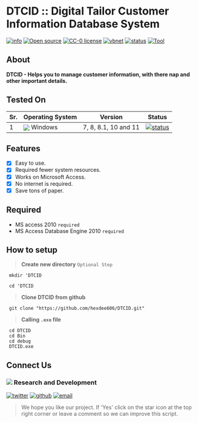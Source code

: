 # DTCID :: Digital Tailor Customer Information Database System
[![info](https://badgen.net/badge/Project/Info/blue?icon=information)](https://github.com/hexdee606/DTCID/#readme)
[![Open source](https://badgen.net/badge/Open%20Source%3F/Yes%20%21/blue)](https://github.com/hexdee606/DTCID/blob/main/LICENSE)
[![CC-0 license](https://img.shields.io/badge/License-CC--0-blue.svg)](https://github.com/hexdee606/DTCID/blob/main/LICENSE)
[![vbnet](https://badgen.net/badge/Made%20with/vb.net/blue)](https://github.com/hexdee606/DTCID/#readme)
[![status](https://badgen.net/badge/Status/Beta/yellow)](https://github.com/hexdee606/DTCID/#tested-on)
[![Tool](https://badgen.net/badge/Passive/Tool/blue)](#)

## **About**

**DTCID - Helps you to manage customer information, with there nap and other important details.**

## Tested On 

 Sr. | Operating System | Version | Status |
--- | --- | --- | --- | 
1 | <img align="center" src="https://img.icons8.com/office/25/windows-10.png">  Windows </img > | 7, 8, 8.1, 10 and 11 | [![status](https://badgen.net/github/status/micromatch/micromatch/4.0.1)](https://github.com/hexdee606/DTCID/#tested-on)| [![status](https://badgen.net/github/status/micromatch/micromatch/4.0.1)](https://github.com/hexdee606/DTCID/#tested-on)|

## **Features** 

- [x] Easy to use.
- [x] Required fewer system resources.
- [x] Works on Microsoft Access.
- [x] No internet is required.
- [x] Save tons of paper.

## **Required**
- MS access 2010 `required`
- MS Access Database Engine 2010 `required`

## How to setup

>**Create new directory** `Optional Step`
```console
 mkdir 'DTCID
```
```console
 cd 'DTCID
```

>**Clone DTCID from github**
```console
 git clone "https://github.com/hexdee606/DTCID.git"
```

>**Calling `.exe` file**
```console 
 cd DTCID
 cd Bin
 cd debug
 DTCID.exe
```
## Connect Us

### <img src="https://img.icons8.com/color/20/000000/developer--v2.png"/> Research and Development

[![twitter](https://badgen.net/badge/icon/hexdee606?icon=twitter&label)](https://twitter.com/hexdee606)
[![github](https://badgen.net/badge/icon/hexdee606?icon=github&label)](https://github.com/hexdee606)
[![email](https://badgen.net/badge/email/hexdee606/blue)](mailto:hexdee606@gmail.com)

>We hope you like our project. If 'Yes' click on the star icon at the top right corner or leave a comment so we can improve this script.
